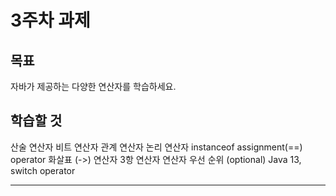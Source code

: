 
# 3주차 과제
## 목표
자바가 제공하는 다양한 연산자를 학습하세요. 

## 학습할 것
산술 연산자 
비트 연산자 
관계 연산자 
논리 연산자 
instanceof 
assignment(==) operator 
화살표 (->) 연산자 
3항 연산자 
연산자 우선 순위 
(optional) Java 13, switch operator 

----